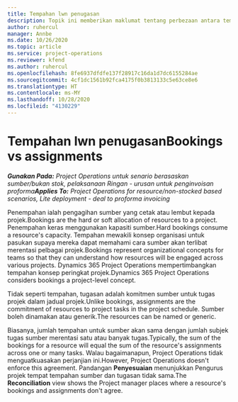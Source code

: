 ```yaml
---
title: Tempahan lwn penugasan
description: Topik ini memberikan maklumat tentang perbezaan antara tempahan sumber dan penugasan sumber.
author: ruhercul
manager: Annbe
ms.date: 10/26/2020
ms.topic: article
ms.service: project-operations
ms.reviewer: kfend
ms.author: ruhercul
ms.openlocfilehash: 8fe6937dfdfe137f28917c16da1d7dc6155284ae
ms.sourcegitcommit: 4cf1dc1561b92fca4175f0b3813133c5e63ce8e6
ms.translationtype: HT
ms.contentlocale: ms-MY
ms.lasthandoff: 10/28/2020
ms.locfileid: "4130229"
---
```

# <a name="bookings-vs-assignments"></a><span data-ttu-id="e24fd-103">Tempahan lwn penugasan</span><span class="sxs-lookup"><span data-stu-id="e24fd-103">Bookings vs assignments</span></span>

<span data-ttu-id="e24fd-104">_**Gunakan Pada:** Project Operations untuk senario berasaskan sumber/bukan stok, pelaksanaan Ringan - urusan untuk penginvoisan proforma_</span><span class="sxs-lookup"><span data-stu-id="e24fd-104">_**Applies To:** Project Operations for resource/non-stocked based scenarios, Lite deployment - deal to proforma invoicing_</span></span>

<span data-ttu-id="e24fd-105">Penempahan ialah pengagihan sumber yang cetak atau lembut kepada projek.</span><span class="sxs-lookup"><span data-stu-id="e24fd-105">Bookings are the hard or soft allocation of resources to a project.</span></span> <span data-ttu-id="e24fd-106">Penempahan keras menggunakan kapasiti sumber.</span><span class="sxs-lookup"><span data-stu-id="e24fd-106">Hard bookings consume a resource's capacity.</span></span> <span data-ttu-id="e24fd-107">Tempahan mewakili konsep organisasi untuk pasukan supaya mereka dapat memahami cara sumber akan terlibat merentasi pelbagai projek.</span><span class="sxs-lookup"><span data-stu-id="e24fd-107">Bookings represent organizational concepts for teams so that they can understand how resources will be engaged across various projects.</span></span> <span data-ttu-id="e24fd-108">Dynamics 365 Project Operations mempertimbangkan tempahan konsep peringkat projek.</span><span class="sxs-lookup"><span data-stu-id="e24fd-108">Dynamics 365 Project Operations considers bookings a project-level concept.</span></span> 

<span data-ttu-id="e24fd-109">Tidak seperti tempahan, tugasan adalah komitmen sumber untuk tugas projek dalam jadual projek.</span><span class="sxs-lookup"><span data-stu-id="e24fd-109">Unlike bookings, assignments are the commitment of resources to project tasks in the project schedule.</span></span> <span data-ttu-id="e24fd-110">Sumber boleh dinamakan atau generik.</span><span class="sxs-lookup"><span data-stu-id="e24fd-110">The resources can be named or generic.</span></span> 

<span data-ttu-id="e24fd-111">Biasanya, jumlah tempahan untuk sumber akan sama dengan jumlah subjek tugas sumber merentasi satu atau banyak tugas.</span><span class="sxs-lookup"><span data-stu-id="e24fd-111">Typically, the sum of the bookings for a resource will equal the sum of the resource's assignments across one or many tasks.</span></span> <span data-ttu-id="e24fd-112">Walau bagaimanapun, Project Operations tidak menguatkuasakan perjanjian ini.</span><span class="sxs-lookup"><span data-stu-id="e24fd-112">However, Project Operations doesn't enforce this agreement.</span></span> <span data-ttu-id="e24fd-113">Pandangan **Penyesuaian** menunjukkan Pengurus projek tempat tempahan sumber dan tugasan tidak sama.</span><span class="sxs-lookup"><span data-stu-id="e24fd-113">The **Reconciliation** view shows the Project manager places where a resource's bookings and assignments don't agree.</span></span>
